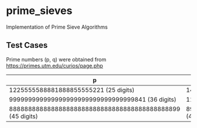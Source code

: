 # prime_sieves
Implementation of Prime Sieve Algorithms

## Test Cases

Prime numbers (p, q) were obtained from https://primes.utm.edu/curios/page.php

| p | q | pq |
| - | - | -- |
| 1225555588881888855555221 (25 digits) | 1428571428571428571428571 (25 digits) | 1750793698402698365078886617619033336333347619191 (49 digits) |
| 999999999999999999999999999999999841 (36 digits) | 1111114111144441147411444411114111111 (37 digits) | 1111114111144441147411444411114110934332856328033857561580338632856333351 (73 digits) |
| 888888888888888888888888888888888888888888899 (45 digits) | 898379737167615953474341373129231917131175321 (45 digits) | 798559766371214180866081220559317259672155849972506231361450196240562772751122717659661579 (90 digits) |
